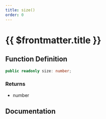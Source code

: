 ```yaml
---
title: size()
order: 0
---
```


# {{ $frontmatter.title }}

## Function Definition

```ts
public readonly size: number;
```

### Returns

* number

## Documentation

<!--@include: ./parts/size.md-->
